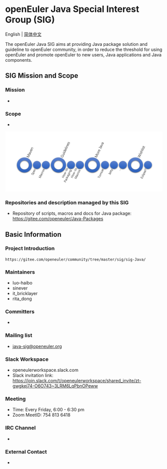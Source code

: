 # openEuler Java Special Interest Group (SIG)
English | [简体中文](./sig-Java_cn.md)

The openEuler Java SIG aims at providing Java package solution and guideline to openEuler community, in order to reduce the threshold for using openEuler and promote openEuler to new users, Java applications and Java components.

## SIG Mission and Scope

### Mission
- 

### Scope
- 

![missions](missions.png)


### Repositories and description managed by this SIG

- Repository of scripts, macros and docs for Java package: https://gitee.com/openeuler/Java-Packages

## Basic Information

### Project Introduction
    https://gitee.com/openeuler/community/tree/master/sig/sig-Java/

### Maintainers
- luo-haibo
- sinever
- it_bricklayer
- rita_dong

### Committers
- 

### Mailing list
- java-sig@openeuler.org

### Slack Workspace
- openeulerworkspace.slack.com
- Slack invitation link: https://join.slack.com/t/openeulerworkspace/shared_invite/zt-gwgkej74-O6O743~3LRM6LqPbnOPeww

### Meeting
- Time: Every Friday, 6:00 - 6:30 pm
- Zoom MeetID: 754 813 6418

### IRC Channel
- 

### External Contact
- 
